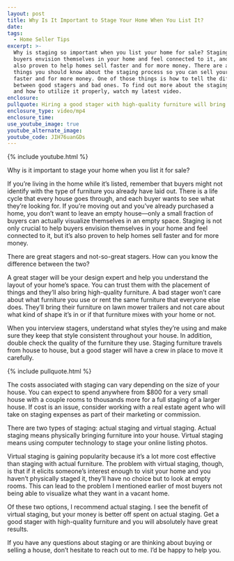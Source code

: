 ```yaml
---
layout: post
title: Why Is It Important to Stage Your Home When You List It?
date:
tags:
  - Home Seller Tips
excerpt: >-
  Why is staging so important when you list your home for sale? Staging helps
  buyers envision themselves in your home and feel connected to it, and it’s
  also proven to help homes sell faster and for more money. There are a few
  things you should know about the staging process so you can sell your home
  faster and for more money. One of those things is how to tell the difference
  between good stagers and bad ones. To find out more about the staging process
  and how to utilize it properly, watch my latest video.
enclosure:
pullquote: Hiring a good stager with high-quality furniture will bring you great results.
enclosure_type: video/mp4
enclosure_time:
use_youtube_image: true
youtube_alternate_image:
youtube_code: JIH76uanGDs
---
```



{% include youtube.html %}

Why is it important to stage your home when you list it for sale?

If you’re living in the home while it’s listed, remember that buyers might not identify with the type of furniture you already have laid out. There is a life cycle that every house goes through, and each buyer wants to see what they’re looking for. If you’re moving out and you’ve already purchased a home, you don’t want to leave an empty house—only a small fraction of buyers can actually visualize themselves in an empty space. Staging is not only crucial to help buyers envision themselves in your home and feel connected to it, but it’s also proven to help homes sell faster and for more money.

There are great stagers and not-so-great stagers. How can you know the difference between the two?

A great stager will be your design expert and help you understand the layout of your home’s space. You can trust them with the placement of things and they’ll also bring high-quality furniture. A bad stager won’t care about what furniture you use or rent the same furniture that everyone else does. They’ll bring their furniture on lawn mower trailers and not care about what kind of shape it’s in or if that furniture mixes with your home or not.

When you interview stagers, understand what styles they’re using and make sure they keep that style consistent throughout your house. In addition, double check the quality of the furniture they use. Staging furniture travels from house to house, but a good stager will have a crew in place to move it carefully. &nbsp;

{% include pullquote.html %}

The costs associated with staging can vary depending on the size of your house. You can expect to spend anywhere from $800 for a very small house with a couple rooms to thousands more for a full staging of a larger house. If cost is an issue, consider working with a real estate agent who will take on staging expenses as part of their marketing or commission.

There are two types of staging: actual staging and virtual staging. Actual staging means physically bringing furniture into your house. Virtual staging means using computer technology to stage your online listing photos.

Virtual staging is gaining popularity because it’s a lot more cost effective than staging with actual furniture. The problem with virtual staging, though, is that if it elicits someone’s interest enough to visit your home and you haven’t physically staged it, they’ll have no choice but to look at empty rooms. This can lead to the problem I mentioned earlier of most buyers not being able to visualize what they want in a vacant home.

Of these two options, I recommend actual staging. I see the benefit of virtual staging, but your money is better off spent on actual staging. Get a good stager with high-quality furniture and you will absolutely have great results.

If you have any questions about staging or are thinking about buying or selling a house, don’t hesitate to reach out to me. I’d be happy to help you.